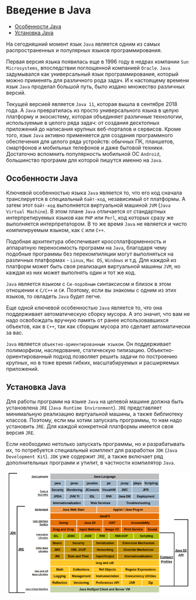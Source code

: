 # Введение в Java
- [Особенности Java](Intro-to-Java#Особенности-java)
- [Установка Java](Intro-to-Java#Установка-java)

На сегодняшний момент язык `Java` является одним из самых распространенных и популярных языков программирования.

Первая версия языка появилась еще в 1996 году в недрах компании `Sun Microsystems`, впоследствии поглощенной компанией `Oracle`. `Java` задумывался как универсальный язык программирования, который можно применять для различного рода задач. И к настоящему времени язык `Java` проделал большой путь, было издано множество различных версий.

Текущей версией является `Java 11`, которая вышла в сентябре 2018 года. А `Java` превратилась из просто универсального языка в целую платформу и экосистему, которая объединяет различные технологии, используемые в целого ряда задач: от создания десктопных приложений до написания крупных веб-порталов и сервисов. Кроме того, язык `Java` активно применяется для создания программного обеспечения для целого ряда устройств: обычных ПК, планшетов, смартфонов и мобильных телефонов и даже бытовой техники. Достаточно вспомнить популярность мобильной ОС `Android`, большинство программ для которой пишутся именно на `Java`.


## Особенности Java
Ключевой особенностью языка `Java` является то, что его код сначала транслируется в специальный `байт-код`, независимый от платформы. А затем этот `байт-код` выполняется виртуальной машиной `JVM` (`Java Virtual Machine`). В этом плане `Java` отличается от стандартных интерпретируемых языков как `PHP` или `Perl`, код которых сразу же выполняется интерпретатором. В то же время `Java` не является и чисто компилируемым языком, как `С` или `С++`.

Подобная архитектура обеспечивает кроссплатформенность и аппаратную переносимость программ на `Java`, благодаря чему подобные программы без перекомпиляции могут выполняться на различных платформах - `Linux`, `Mac OS`, `Windows` и т.д. Для каждой из платформ может быть своя реализация виртуальной машины `JVM`, но каждая из них может выполнять один и тот же код.

`Java` является языком с `Си-подобным` синтаксисом и близок в этом отношении к `C/C++` и `C#`. Поэтому, если вы знакомы с одним из этих языков, то овладеть `Java` будет легче.

Еще одной ключевой особенностью `Java` является то, что она поддерживает автоматическую сборку мусора. А это значит, что вам не надо освобождать вручную память от ранее использовавшихся объектов, как в `С++`, так как сборщик мусора это сделает автоматически за вас.

`Java` является `объектно-ориентированным языком`. Он поддерживает полиморфизм, наследование, статическую типизацию. Объектно-ориентированный подход позволяет решить задачи по построению крупных, но в тоже время гибких, масштабируемых и расширяемых приложений.


## Установка Java
Для работы программ на языке `Java` на целевой машине должна быть установлена `JRE` (`Java Runtime Environment`). `JRE` представляет минимальную реализацию виртуальной машины, а также библиотеку классов. Поэтому, если мы хотим запускать программы, то нам надо установить `JRE`. Для каждой конкретной платформы имеется своя версия `JRE`.

Если необходимо нетолько запускать программы, но и разрабатывать их, то потребуется специальный комплект для разработки `JDK` (`Java Development Kit`). `JDK` уже содержит `JRE`, а также включает ряд дополнительных программ и утилит, в частности компилятор `Java`.

![](images/java-platform.png)